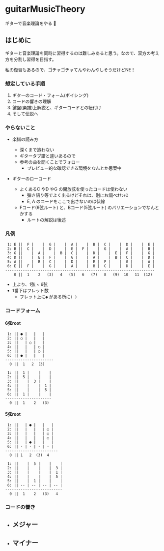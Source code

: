 # guitarMusicTheory

ギターで音楽理論をやる 😤


## はじめに

ギターと音楽理論を同時に習得するのは難しみあると思う。なので、双方の考え方を分割し習得を目指す。



私の復習もあるので、ゴチャゴチャてんやわんやしそうだけどNE！

### 想定している手順

1. ギターのコード・フォーム(ボイシング) 
1. コードの響きの理解
1. 鍵盤(楽譜)上解説と、ギターコードとの紐付け
1. そして伝説へ

### やらないこと

- 楽譜の読み方
  - 深くまで追わない
  - ギタータブ譜と違いあるので
  - 参考の曲を聞くことでフォロー
    - プレビュー的な確認できる環境をなんとか思案中

- ギターのローコード
  - よくあるC やD やG の開放弦を使ったコードは使わない
    - 弾き語り等でよく出るけどそれは、別にお調べｵﾅｼｬｽ
    - E, A のコードをここで出さないのは伏線
  - Fコード(6弦ルート) と、Bコード(5弦ルート) のバリエーションでなんとかする
    - ルートの解説は後述


### 凡例

```
 1: E ||  F |    |  G |    |  A |    |  B |  C |    |  D |    |  E |
 2: B ||  C |    |  D |    |  E |  F |    |  G |    |  A |    |  B |
 3: G ||    |  A |    |  B |  C |    |  D |    |  E |  F |    |  G |
 4: D ||    |  E |  F |    |  G |    |  A |    |  B |  C |    |  D |
 5: A ||    |  B |  C |    |  D |    |  E |  F |    |  G |    |  A |
 6: E ||  F |    |  G |    |  A |    |  B |  C |    |  D |    |  E |
--------------------------------------------------------------------
    0 ||  1    2   (3)   4   (5)   6   (7)   8   (9)  10   11  (12)

```

- 上より、1弦 ~ 6弦
- 1番下はフレット数
  - フレット上に`●` がある所に`( )`

### コードフォーム

#### 6弦root

```
 1: || ● |   |   |
 2: || ○ |   |   |
 3: ||   | ○ |   |
 4: ||   |   | ○ |
 5: ||   |   | ○ |
 6: || ● |   |   |
----------------------
  0 ||  1   2  (3)

```


```
 1: ||  1 |    |    |
 2: ||  5 |    |    |
 3: ||    |  3 |    |
 4: ||    |    |  1 |
 5: ||    |    |  5 |
 6: ||  1 |    |    |
---------------------
  0 ||  1    2   (3)

```



#### 5弦root

```
 1: ||   | ● |   |   |
 2: ||   |   |   | ○ |
 3: ||   |   |   | ○ |
 4: ||   |   |   | ○ |
 5: ||   | ● |   |   |
 6: || - | - | - | - |
------------------------
  0 || 1   2  (3)  4

```


```
 1: ||    |  5 |    |    |
 2: ||    |    |    |  3 |
 3: ||    |    |    |  1 |
 4: ||    |    |    |  5 |
 5: ||    |  1 |    |    |
 6: || -- | -- | -- | -- |
--------------------------
  0 ||  1    2   (3)   4

```


### コードの響き

- メジャー
  - 
- マイナー
  - 






